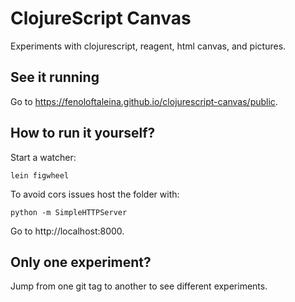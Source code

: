 ClojureScript Canvas
=====

Experiments with clojurescript, reagent, html canvas, and pictures.

See it running
--------------

Go to https://fenoloftaleina.github.io/clojurescript-canvas/public.

How to run it yourself?
-----------------------

Start a watcher:

```
lein figwheel
```

To avoid cors issues host the folder with:

```
python -m SimpleHTTPServer
```

Go to http://localhost:8000.

Only one experiment?
--------------------

Jump from one git tag to another to see different experiments.
